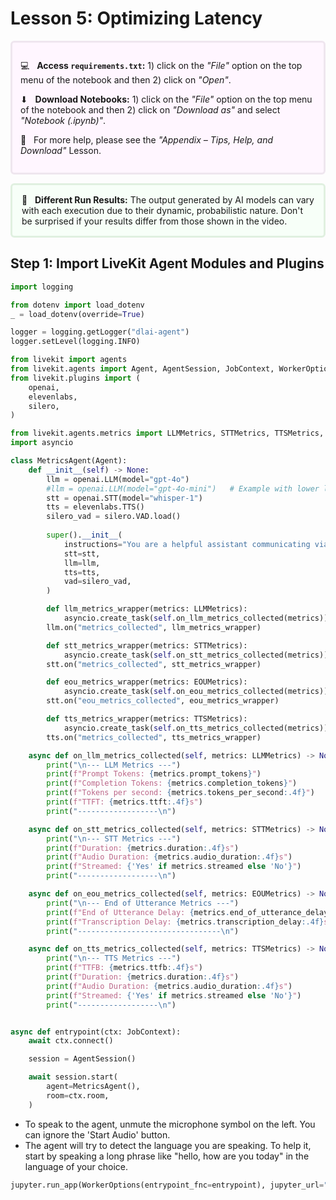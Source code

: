 # Lesson 5: Optimizing Latency

<div style="background-color:#fff6ff; padding:13px; border-width:3px; border-color:#efe6ef; border-style:solid; border-radius:6px">
<p> 💻 &nbsp; <b>Access <code>requirements.txt</code>:</b> 1) click on the <em>"File"</em> option on the top menu of the notebook and then 2) click on <em>"Open"</em>.

<p> ⬇ &nbsp; <b>Download Notebooks:</b> 1) click on the <em>"File"</em> option on the top menu of the notebook and then 2) click on <em>"Download as"</em> and select <em>"Notebook (.ipynb)"</em>.</p>

<p> 📒 &nbsp; For more help, please see the <em>"Appendix – Tips, Help, and Download"</em> Lesson.</p>

</div>

<p style="background-color:#f7fff8; padding:15px; border-width:3px; border-color:#e0f0e0; border-style:solid; border-radius:6px"> 🚨
&nbsp; <b>Different Run Results:</b> The output generated by AI models can vary with each execution due to their dynamic, probabilistic nature. Don't be surprised if your results differ from those shown in the video.</p>

## Step 1: Import LiveKit Agent Modules and Plugins


```python
import logging

from dotenv import load_dotenv
_ = load_dotenv(override=True)

logger = logging.getLogger("dlai-agent")
logger.setLevel(logging.INFO)

from livekit import agents
from livekit.agents import Agent, AgentSession, JobContext, WorkerOptions, jupyter
from livekit.plugins import (
    openai,
    elevenlabs,
    silero,
)

from livekit.agents.metrics import LLMMetrics, STTMetrics, TTSMetrics, EOUMetrics
import asyncio
```


```python
class MetricsAgent(Agent):
    def __init__(self) -> None:
        llm = openai.LLM(model="gpt-4o")
        #llm = openai.LLM(model="gpt-4o-mini")   # Example with lower latency
        stt = openai.STT(model="whisper-1")
        tts = elevenlabs.TTS()
        silero_vad = silero.VAD.load()
        
        super().__init__(
            instructions="You are a helpful assistant communicating via voice",
            stt=stt,
            llm=llm,
            tts=tts,
            vad=silero_vad,
        )

        def llm_metrics_wrapper(metrics: LLMMetrics):
            asyncio.create_task(self.on_llm_metrics_collected(metrics))
        llm.on("metrics_collected", llm_metrics_wrapper)

        def stt_metrics_wrapper(metrics: STTMetrics):
            asyncio.create_task(self.on_stt_metrics_collected(metrics))
        stt.on("metrics_collected", stt_metrics_wrapper)

        def eou_metrics_wrapper(metrics: EOUMetrics):
            asyncio.create_task(self.on_eou_metrics_collected(metrics))
        stt.on("eou_metrics_collected", eou_metrics_wrapper)

        def tts_metrics_wrapper(metrics: TTSMetrics):
            asyncio.create_task(self.on_tts_metrics_collected(metrics))
        tts.on("metrics_collected", tts_metrics_wrapper)

    async def on_llm_metrics_collected(self, metrics: LLMMetrics) -> None:
        print("\n--- LLM Metrics ---")
        print(f"Prompt Tokens: {metrics.prompt_tokens}")
        print(f"Completion Tokens: {metrics.completion_tokens}")
        print(f"Tokens per second: {metrics.tokens_per_second:.4f}")
        print(f"TTFT: {metrics.ttft:.4f}s")
        print("------------------\n")

    async def on_stt_metrics_collected(self, metrics: STTMetrics) -> None:
        print("\n--- STT Metrics ---")
        print(f"Duration: {metrics.duration:.4f}s")
        print(f"Audio Duration: {metrics.audio_duration:.4f}s")
        print(f"Streamed: {'Yes' if metrics.streamed else 'No'}")
        print("------------------\n")

    async def on_eou_metrics_collected(self, metrics: EOUMetrics) -> None:
        print("\n--- End of Utterance Metrics ---")
        print(f"End of Utterance Delay: {metrics.end_of_utterance_delay:.4f}s")
        print(f"Transcription Delay: {metrics.transcription_delay:.4f}s")
        print("--------------------------------\n")

    async def on_tts_metrics_collected(self, metrics: TTSMetrics) -> None:
        print("\n--- TTS Metrics ---")
        print(f"TTFB: {metrics.ttfb:.4f}s")
        print(f"Duration: {metrics.duration:.4f}s")
        print(f"Audio Duration: {metrics.audio_duration:.4f}s")
        print(f"Streamed: {'Yes' if metrics.streamed else 'No'}")
        print("------------------\n")



```


```python
async def entrypoint(ctx: JobContext):
    await ctx.connect()

    session = AgentSession()

    await session.start(
        agent=MetricsAgent(),
        room=ctx.room,
    )

```

- To speak to the agent, unmute the microphone symbol on the left. You can ignore the 'Start Audio' button.
- The agent will try to detect the language you are speaking. To help it, start by speaking a long phrase like "hello, how are you today" in the language of your choice.


```python
jupyter.run_app(WorkerOptions(entrypoint_fnc=entrypoint), jupyter_url="https://jupyter-api-livekit.vercel.app/api/join-token")
```


```python

```


```python

```
